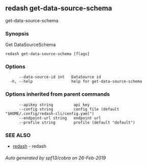 ## redash get-data-source-schema

get-data-source-schema

### Synopsis

Get DataSourceSchema

```
redash get-data-source-schema [flags]
```

### Options

```
      --data-source-id int   DataSource id
  -h, --help                 help for get-data-source-schema
```

### Options inherited from parent commands

```
      --apikey string         api key
      --config string         config file (default "$HOME/.config/redash-cli/config.yaml")
      --endpoint-url string   endpoint url
      --profile string        profile (default "default")
```

### SEE ALSO

* [redash](redash.md)	 - redash

###### Auto generated by spf13/cobra on 26-Feb-2019
